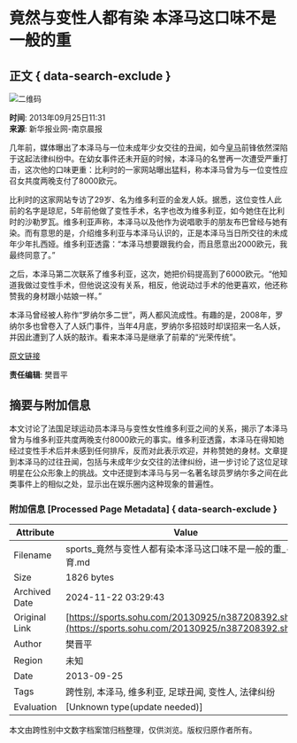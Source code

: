 # 竟然与变性人都有染 本泽马这口味不是一般的重

## 正文 { data-search-exclude }


![二维码](https://s1.rr.itc.cn/qrcode/m/n/387208392.png)

**时间**: 2013年09月25日11:31  
**来源**: 新华报业网-南京晨报

几年前，媒体曝出了本泽马与一位未成年少女交往的丑闻，如今[皇马](https://sports.sohu.com/huangma.shtml)前锋依然深陷于这起法律纠纷中。在幼女事件还未开庭的时候，本泽马的名誉再一次遭受严重打击，这次他的口味更重：比利时的一家网站曝出猛料，称本泽马曾为与一位变性应召女共度两晚支付了8000欧元。

比利时的这家网站专访了29岁、名为维多利亚的金发人妖。据悉，这位变性人此前的名字是琼尼，5年前他做了变性手术，名字也改为维多利亚，如今她住在比利时的沙勒罗瓦。维多利亚声称，本泽马以及他作为说唱歌手的朋友布巴曾经与她有染。而有意思的是，介绍维多利亚与本泽马认识的，正是本泽马当日所交往的未成年少年扎西娅。维多利亚透露：“本泽马想要跟我约会，而且愿意出2000欧元，我最终同意了。”

之后，本泽马第二次联系了维多利亚，这次，她把价码提高到了6000欧元。“他知道我做过变性手术，但他说这没有关系，相反，他说动过手术的他更喜欢，他还称赞我的身材跟小姑娘一样。”

本泽马曾经被人称作“罗纳尔多二世”，两人都风流成性。有趣的是，2008年，罗纳尔多也曾卷入了人妖门事件，当年4月底，罗纳尔多招妓时却误招来一名人妖，并因此遭到了人妖的敲诈。看来本泽马是继承了前辈的“光荣传统”。

[原文链接](https://sports.sohu.com/20130925/n387208392.shtml)

**责任编辑**: 樊晋平

## 摘要与附加信息

<!-- tcd_abstract -->
本文讨论了法国足球运动员本泽马与变性女性维多利亚之间的关系，揭示了本泽马曾为与维多利亚共度两晚支付8000欧元的事实。维多利亚透露，本泽马在得知她经过变性手术后并未感到任何排斥，反而对此表示欢迎，并称赞她的身材。文章提到本泽马的过往丑闻，包括与未成年少女交往的法律纠纷，进一步讨论了这位足球明星在公众形象上的挑战。文中还提到本泽马与另一名著名球员罗纳尔多之间在此类事件上的相似之处，显示出在娱乐圈内这种现象的普遍性。
<!-- tcd_abstract_end -->

### 附加信息 [Processed Page Metadata] { data-search-exclude }

| Attribute       | Value                                  |
|-----------------|----------------------------------------|
| Filename        | sports_竟然与变性人都有染本泽马这口味不是一般的重_-_体育.md                             |
| Size            | 1826 bytes                           |
| Archived Date   | 2024-11-22 03:29:43                             |
| Original Link   | [https://sports.sohu.com/20130925/n387208392.shtml](https://sports.sohu.com/20130925/n387208392.shtml)                       |
| Author          | 樊晋平                               |
| Region          | 未知                               |
| Date            | 2013-09-25                                 |
| Tags            | 跨性别, 本泽马, 维多利亚, 足球丑闻, 变性人, 法律纠纷                                 |
| Evaluation            | [Unknown type(update needed)]                                 |
<!-- tcd_table_end -->

本文由跨性别中文数字档案馆归档整理，仅供浏览。版权归原作者所有。

